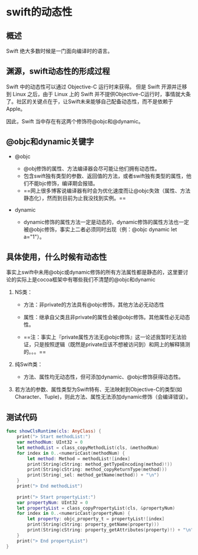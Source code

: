 # swift的动态性

## 概述
Swift 绝大多数时候是一门面向编译时的语言。

## 渊源，swift动态性的形成过程
Swift 中的动态性可以通过 Objective-C 运行时来获得。
但是 Swift 开源并迁移到 Linux 之后，由于 Linux 上的 Swift 并不提供Objective-C运行时，事情就大条了。社区的关键点在于，让Swift未来能够自己配备动态性，而不是依赖于 Apple。

因此，Swift 当中存在有这两个修饰符@objc和@dynamic。


## @objc和dynamic关键字

* @objc
    * @obj修饰的属性、方法编译器会尽可能让他们拥有动态性。
    * 包含swift独有类型的参数、返回值的方法，或者swift独有类型的属性，他们不能bjc修饰，编译期会报错。
    * ==网上很多博客说编译器有时会为优化速度而让@objc失效（属性、方法静态化），然而到目前为止我没找到实例。==

* dynamic
    * dynamic修饰的属性方法一定是动态的，dynamic修饰的属性方法也一定被@objc修饰，事实上二者必须同时出现（例：@objc dynamic let a="1"）。

## 具体使用，什么时候有动态性
事实上swift中未用@objc或dynamic修饰的所有方法属性都是静态的，这里要讨论的实际上是cocoa框架中有哪些我们不清楚的@objc和dynamic
1. NS类：

    * 方法：非private的方法具有@objc修饰，其他方法必无动态性
    
    * 属性：继承自父类且非private的属性会被@objc修饰。其他属性必无动态性。
    
    * ==注：事实上『private属性方法无@objc修饰』这一论述我暂时无法验证，只是按照逻辑（既然是private应该不想被访问到）和网上的解释猜测的。。。==

2. 纯Swift类：
    * 方法、属性均无动态性，但可添加dynamic、@objc修饰获得动态性。

3. 若方法的参数、属性类型为Swift特有、无法映射到Objective-C的类型(如Character、Tuple)，则此方法、属性无法添加dynamic修饰（会编译错误）。

## 测试代码
```swift
func showClsRuntime(cls: AnyClass) {
    print("> Start methodList:")
    var methodNum: UInt32 = 0
    let methodList = class_copyMethodList(cls, &methodNum)
    for index in 0..<numericCast(methodNum) {
        let method: Method = methodList![index]
        print(String(cString: method_getTypeEncoding(method)!))
        print(String(cString: method_copyReturnType(method)))
        print(String(_sel: method_getName(method)) + "\n")
    }
    print("> End methodList")
    
    print("> Start propertyList:")
    var propertyNum: UInt32 = 0
    let propertyList = class_copyPropertyList(cls, &propertyNum)
    for index in 0..<numericCast(propertyNum) {
        let property: objc_property_t = propertyList![index]
        print(String(cString: property_getName(property)))
        print(String(cString: property_getAttributes(property)!) + "\n")
    }
    print("> End propertyList")
}
```